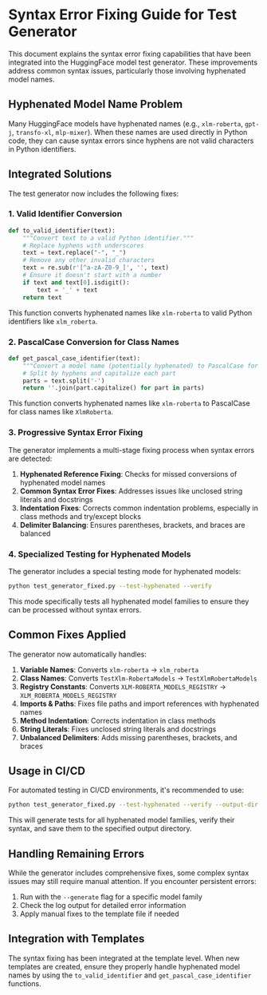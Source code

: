 # Syntax Error Fixing Guide for Test Generator

This document explains the syntax error fixing capabilities that have been integrated into the HuggingFace model test generator. These improvements address common syntax issues, particularly those involving hyphenated model names.

## Hyphenated Model Name Problem

Many HuggingFace models have hyphenated names (e.g., `xlm-roberta`, `gpt-j`, `transfo-xl`, `mlp-mixer`). When these names are used directly in Python code, they can cause syntax errors since hyphens are not valid characters in Python identifiers.

## Integrated Solutions

The test generator now includes the following fixes:

### 1. Valid Identifier Conversion

```python
def to_valid_identifier(text):
    """Convert text to a valid Python identifier."""
    # Replace hyphens with underscores
    text = text.replace("-", "_")
    # Remove any other invalid characters
    text = re.sub(r'[^a-zA-Z0-9_]', '', text)
    # Ensure it doesn't start with a number
    if text and text[0].isdigit():
        text = '_' + text
    return text
```

This function converts hyphenated names like `xlm-roberta` to valid Python identifiers like `xlm_roberta`.

### 2. PascalCase Conversion for Class Names

```python
def get_pascal_case_identifier(text):
    """Convert a model name (potentially hyphenated) to PascalCase for class names."""
    # Split by hyphens and capitalize each part
    parts = text.split('-')
    return ''.join(part.capitalize() for part in parts)
```

This function converts hyphenated names like `xlm-roberta` to PascalCase for class names like `XlmRoberta`.

### 3. Progressive Syntax Error Fixing

The generator implements a multi-stage fixing process when syntax errors are detected:

1. **Hyphenated Reference Fixing**: Checks for missed conversions of hyphenated model names
2. **Common Syntax Error Fixes**: Addresses issues like unclosed string literals and docstrings
3. **Indentation Fixes**: Corrects common indentation problems, especially in class methods and try/except blocks
4. **Delimiter Balancing**: Ensures parentheses, brackets, and braces are balanced

### 4. Specialized Testing for Hyphenated Models

The generator includes a special testing mode for hyphenated models:

```bash
python test_generator_fixed.py --test-hyphenated --verify
```

This mode specifically tests all hyphenated model families to ensure they can be processed without syntax errors.

## Common Fixes Applied

The generator now automatically handles:

1. **Variable Names**: Converts `xlm-roberta` → `xlm_roberta`
2. **Class Names**: Converts `TestXlm-RobertaModels` → `TestXlmRobertaModels`
3. **Registry Constants**: Converts `XLM-ROBERTA_MODELS_REGISTRY` → `XLM_ROBERTA_MODELS_REGISTRY`
4. **Imports & Paths**: Fixes file paths and import references with hyphenated names
5. **Method Indentation**: Corrects indentation in class methods
6. **String Literals**: Fixes unclosed string literals and docstrings
7. **Unbalanced Delimiters**: Adds missing parentheses, brackets, and braces

## Usage in CI/CD

For automated testing in CI/CD environments, it's recommended to use:

```bash
python test_generator_fixed.py --test-hyphenated --verify --output-dir generated_tests
```

This will generate tests for all hyphenated model families, verify their syntax, and save them to the specified output directory.

## Handling Remaining Errors

While the generator includes comprehensive fixes, some complex syntax issues may still require manual attention. If you encounter persistent errors:

1. Run with the `--generate` flag for a specific model family
2. Check the log output for detailed error information
3. Apply manual fixes to the template file if needed

## Integration with Templates

The syntax fixing has been integrated at the template level. When new templates are created, ensure they properly handle hyphenated model names by using the `to_valid_identifier` and `get_pascal_case_identifier` functions.